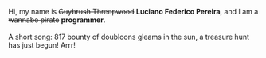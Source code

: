 Hi, my name is ~~Guybrush Threepwood~~ **Luciano Federico Pereira**, and I am a ~~wannabe pirate~~ **programmer**.<br><br>A short song: 817 bounty of doubloons gleams in the sun, a treasure hunt has just begun! Arrr!
